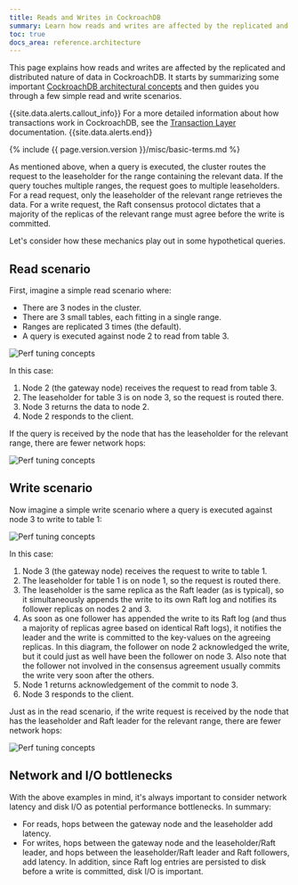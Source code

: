```yaml
---
title: Reads and Writes in CockroachDB
summary: Learn how reads and writes are affected by the replicated and distributed nature of data in CockroachDB.
toc: true
docs_area: reference.architecture
---
```


This page explains how reads and writes are affected by the replicated and distributed nature of data in CockroachDB. It starts by summarizing some important [CockroachDB architectural concepts](overview.html) and then guides you through a few simple read and write scenarios.

{{site.data.alerts.callout_info}}
For a more detailed information about how transactions work in CockroachDB, see the [Transaction Layer](transaction-layer.html) documentation.
{{site.data.alerts.end}}

{% include {{ page.version.version }}/misc/basic-terms.md %}

As mentioned above, when a query is executed, the cluster routes the request to the leaseholder for the range containing the relevant data. If the query touches multiple ranges, the request goes to multiple leaseholders. For a read request, only the leaseholder of the relevant range retrieves the data. For a write request, the Raft consensus protocol dictates that a majority of the replicas of the relevant range must agree before the write is committed.

Let's consider how these mechanics play out in some hypothetical queries.

## Read scenario

First, imagine a simple read scenario where:

- There are 3 nodes in the cluster.
- There are 3 small tables, each fitting in a single range.
- Ranges are replicated 3 times (the default).
- A query is executed against node 2 to read from table 3.

<img src="{{ 'images/v21.2/perf_tuning_concepts1.png' | relative_url }}" alt="Perf tuning concepts" style="max-width:100%" />

In this case:

1. Node 2 (the gateway node) receives the request to read from table 3.
2. The leaseholder for table 3 is on node 3, so the request is routed there.
3. Node 3 returns the data to node 2.
4. Node 2 responds to the client.

If the query is received by the node that has the leaseholder for the relevant range, there are fewer network hops:

<img src="{{ 'images/v21.2/perf_tuning_concepts2.png' | relative_url }}" alt="Perf tuning concepts" style="max-width:100%" />

## Write scenario

Now imagine a simple write scenario where a query is executed against node 3 to write to table 1:

<img src="{{ 'images/v21.2/perf_tuning_concepts3.png' | relative_url }}" alt="Perf tuning concepts" style="max-width:100%" />

In this case:

1. Node 3 (the gateway node) receives the request to write to table 1.
2. The leaseholder for table 1 is on node 1, so the request is routed there.
3. The leaseholder is the same replica as the Raft leader (as is typical), so it simultaneously appends the write to its own Raft log and notifies its follower replicas on nodes 2 and 3.
4. As soon as one follower has appended the write to its Raft log (and thus a majority of replicas agree based on identical Raft logs), it notifies the leader and the write is committed to the key-values on the agreeing replicas. In this diagram, the follower on node 2 acknowledged the write, but it could just as well have been the follower on node 3. Also note that the follower not involved in the consensus agreement usually commits the write very soon after the others.
5. Node 1 returns acknowledgement of the commit to node 3.
6. Node 3 responds to the client.

Just as in the read scenario, if the write request is received by the node that has the leaseholder and Raft leader for the relevant range, there are fewer network hops:

<img src="{{ 'images/v21.2/perf_tuning_concepts4.png' | relative_url }}" alt="Perf tuning concepts" style="max-width:100%" />

## Network and I/O bottlenecks

With the above examples in mind, it's always important to consider network latency and disk I/O as potential performance bottlenecks. In summary:

- For reads, hops between the gateway node and the leaseholder add latency.
- For writes, hops between the gateway node and the leaseholder/Raft leader, and hops between the leaseholder/Raft leader and Raft followers, add latency. In addition, since Raft log entries are persisted to disk before a write is committed, disk I/O is important.
